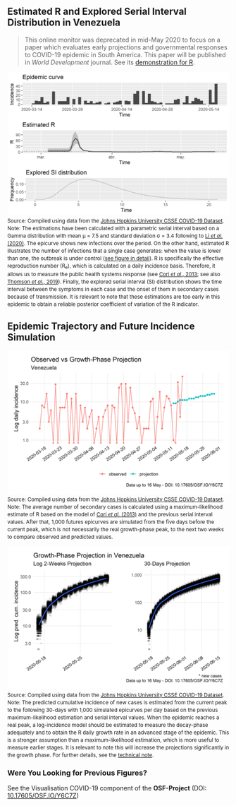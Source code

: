 ## Estimated R and Explored Serial Interval Distribution in Venezuela

> This online monitor was deprecated in mid-May 2020 to focus on a paper which evaluates early projections and governmental responses to COVID-19 epidemic in South America. This paper will be published in *World Development* journal. See its [demonstration for R](Early-Responses.md).

[![R](https://raw.githubusercontent.com/bgonzalezbustamante/COVID-19-South-America/master/docs/images/Figures/R_VEN.png)](https://raw.githubusercontent.com/bgonzalezbustamante/COVID-19-South-America/master/docs/images/Figures/R_VEN.png)
<small>Source: Compiled using data from the [Johns Hopkins University CSSE COVID-19 Dataset](https://github.com/CSSEGISandData/COVID-19/tree/master/csse_covid_19_data/csse_covid_19_time_series).</small> <br />
<small>Note: The estimations have been calculated with a parametric serial interval based on a Gamma distribution with mean μ = 7.5 and standard deviation σ = 3.4 following to [Li *et al.* (2020)](https://www.nejm.org/doi/full/10.1056/NEJMoa2001316). The epicurve shows new infections over the period. On the other hand, estimated R illustrates the number of infections that a single case generates: when the value is lower than one, the outbreak is under control ([see figure in detail](https://raw.githubusercontent.com/bgonzalezbustamante/COVID-19-South-America/master/docs/images/Figures/Re_VEN.png)). R is specifically the effective reproduction number (R<sub>e</sub>), which is calculated on a daily incidence basis. Therefore, it allows us to measure the public health systems response (see [Cori *et al*., 2013](https://dx.doi.org/10.1093%2Faje%2Fkwt133); see also [Thomson *et al.*, 2019](https://doi.org/10.1016/j.epidem.2019.100356)). Finally, the explored serial interval (SI) distribution shows the time interval between the symptoms in each case and the onset of them in secondary cases because of transmission. It is relevant to note that these estimations are too early in this epidemic to obtain a reliable posterior coefficient of variation of the R indicator.</small>

## Epidemic Trajectory and Future Incidence Simulation

[![Growth](https://raw.githubusercontent.com/bgonzalezbustamante/COVID-19-South-America/master/docs/images/Projections/growth_VEN.png)](https://raw.githubusercontent.com/bgonzalezbustamante/COVID-19-South-America/master/docs/images/Projections/growth_VEN.png)
<small>Source: Compiled using data from the [Johns Hopkins University CSSE COVID-19 Dataset](https://github.com/CSSEGISandData/COVID-19/tree/master/csse_covid_19_data/csse_covid_19_time_series).</small> <br />
<small>Note: The average number of secondary cases is calculated using a maximum-likelihood estimate of R based on the model of [Cori *et al.* (2013)](https://doi.org/10.1093/aje/kwt133) and the previous serial interval values. After that, 1,000 futures epicurves are simulated from the five days before the current peak, which is not necessarily the real growth-phase peak, to the next two weeks to compare observed and predicted values.</small>

[![Projection](https://raw.githubusercontent.com/bgonzalezbustamante/COVID-19-South-America/master/docs/images/Projections/proj_VEN.png)](https://raw.githubusercontent.com/bgonzalezbustamante/COVID-19-South-America/master/docs/images/Projections/proj_VEN.png)
<small>Source: Compiled using data from the [Johns Hopkins University CSSE COVID-19 Dataset](https://github.com/CSSEGISandData/COVID-19/tree/master/csse_covid_19_data/csse_covid_19_time_series).</small> <br />
<small>Note: The predicted cumulative incidence of new cases is estimated from the current peak to the following 30-days with 1,000 simulated epicurves per day based on the previous maximum-likelihood estimation and serial interval values. When the epidemic reaches a real peak, a log-incidence model should be estimated to measure the decay-phase adequately and to obtain the R daily growth rate in an advanced stage of the epidemic. This is a stronger assumption than a maximum-likelihood estimation, which is more useful to measure earlier stages. It is relevant to note this will increase the projections significantly in the growth phase. For further details, see the [technical note](technical-note.md).</small>

### Were You Looking for Previous Figures?

See the Visualisation COVID-19 component of the **OSF-Project** (DOI: [10.17605/OSF.IO/Y6C7Z](http://doi.org/10.17605/OSF.IO/Y6C7Z))
